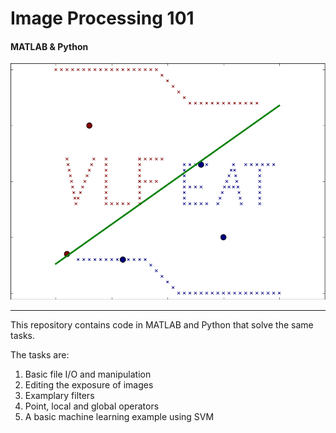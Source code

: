 # Image Processing 101
#### MATLAB & Python

![ML](ml.png)

--------

This repository contains code in MATLAB and Python that solve the same tasks.

The tasks are:

1. Basic file I/O and manipulation
2. Editing the exposure of images
3. Examplary filters
4. Point, local and global operators
5. A basic machine learning example using SVM

